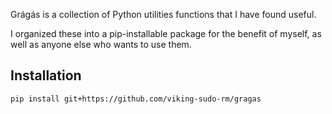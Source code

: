 Grágás is a collection of Python utilities functions that I have found useful.

I organized these into a pip-installable package for the benefit of myself, as
well as anyone else who wants to use them.

## Installation

```shell
pip install git+https://github.com/viking-sudo-rm/gragas
```